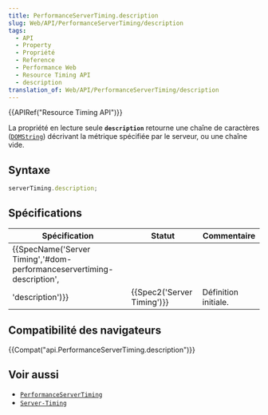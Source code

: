 ```yaml
---
title: PerformanceServerTiming.description
slug: Web/API/PerformanceServerTiming/description
tags:
  - API
  - Property
  - Propriété
  - Reference
  - Performance Web
  - Resource Timing API
  - description
translation_of: Web/API/PerformanceServerTiming/description
---
```

{{APIRef("Resource Timing API")}}

La propriété en lecture seule **`description`** retourne une chaîne de caractères ([`DOMString`](/fr/docs/Web/API/DOMString)) décrivant la métrique spécifiée par le serveur, ou une chaîne vide.

## Syntaxe

```js
serverTiming.description;
```

## Spécifications

| Spécification                                                                                                                    | Statut                               | Commentaire          |
| -------------------------------------------------------------------------------------------------------------------------------- | ------------------------------------ | -------------------- |
| {{SpecName('Server Timing','#dom-performanceservertiming-description',
        'description')}} | {{Spec2('Server Timing')}} | Définition initiale. |

## Compatibilité des navigateurs

{{Compat("api.PerformanceServerTiming.description")}}

## Voir aussi

- [`PerformanceServerTiming`](/fr/docs/Web/API/PerformanceServerTiming)
- [`Server-Timing`](/fr/docs/Web/HTTP/Headers/Server-Timing)
